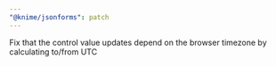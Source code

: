 ```yaml
---
"@knime/jsonforms": patch
---
```


Fix that the control value updates depend on the browser timezone by calculating to/from UTC
